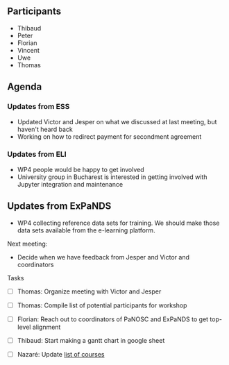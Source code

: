 ## Participants

* Thibaud
* Peter
* Florian
* Vincent
* Uwe
* Thomas

## Agenda

###  Updates from ESS
* Updated Victor and Jesper on what we discussed at last meeting, but haven't heard back
* Working on how to redirect payment for secondment agreement 

### Updates from ELI
* WP4 people would be happy to get involved
* University group in Bucharest is interested in getting involved with Jupyter integration and maintenance 


## Updates from ExPaNDS
* WP4 collecting reference data sets for training. We should make those data sets available from the e-learning platform. 

Next meeting:
* Decide when we have feedback from Jesper and Victor and coordinators


Tasks
- [ ] Thomas: Organize meeting with Victor and Jesper 
- [ ] Thomas: Compile list of potential participants for workshop
- [ ] Florian: Reach out to coordinators of PaNOSC and ExPaNDS to get top-level alignment
- [ ] Thibaud: Start making a gantt chart in google sheet
- [ ] Nazaré: Update [list of courses](https://github.com/panosc-eu/panosc/blob/master/Work%20Packages/WP8%20User%20Training/TrainingMaterials/urls.md)

